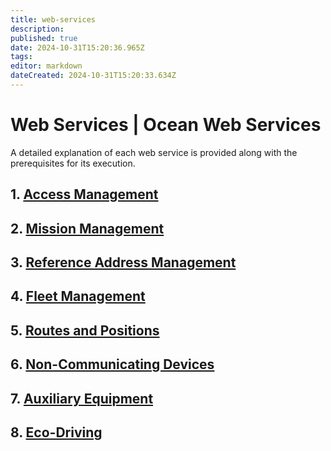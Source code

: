 ```yaml
---
title: web-services
description: 
published: true
date: 2024-10-31T15:20:36.965Z
tags: 
editor: markdown
dateCreated: 2024-10-31T15:20:33.634Z
---
```


# Web Services | Ocean Web Services

A detailed explanation of each web service is provided along with the prerequisites for its execution.

## 1. [Access Management](web-services/access.md)

## 2. [Mission Management](missions.md)

## 3. [Reference Address Management](web-services/addresses.md)

## 4. [Fleet Management](web-services/fleet.md)

## 5. [Routes and Positions](web-services/routes-and-positions.md)

## 6. [Non-Communicating Devices](web-services/non-communicating-devices.md)

## 7. [Auxiliary Equipment](web-services/auxiliary-equipment.md)

## 8. [Eco-Driving](web-services/eco-driving.md)
